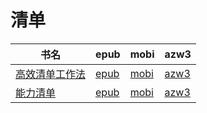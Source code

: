 # 清单

| 书名 | epub | mobi | azw3 |
| --- | --- | --- | --- |
| [高效清单工作法](http://ct.dalanmei.com/f/31084289-572087906-7ac9f1) | [epub](http://ct.dalanmei.com/f/31084289-572087906-7ac9f1) | [mobi](http://ct.dalanmei.com/f/31084289-571728587-4526be) | [azw3](http://ct.dalanmei.com/f/31084289-572112765-4a49c1) |
| [能力清单](http://ct.dalanmei.com/f/31084289-572115394-5ca305) | [epub](http://ct.dalanmei.com/f/31084289-572115394-5ca305) | [mobi](http://ct.dalanmei.com/f/31084289-571708511-212895) | [azw3](http://ct.dalanmei.com/f/31084289-572137195-71e40e) |
